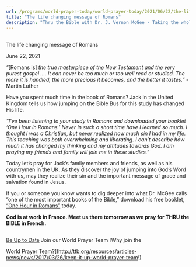 ```yaml
---
url: /programs/world-prayer-today/world-prayer-today/2021/06/22/the-life-changing-message-of-romans
title: "The life changing message of Romans"
description: "Thru the Bible with Dr. J. Vernon McGee - Taking the whole Word to the whole world"
---
```







## 
 The life changing message of Romans


June 22, 2021




*“*[Romans is] *the true masterpiece of the New Testament and the very purest gospel …. It can never be too much or too well read or studied. The more it is handled, the more precious it becomes, and the better it tastes.”* -Martin Luther

Have you spent much time in the book of Romans? Jack in the United Kingdom tells us how jumping on the Bible Bus for this study has changed His life.

*“I’ve been listening to your study in Romans and downloaded your booklet ‘One Hour in Romans.’ Never in such a short time have I learned so much. I thought I was a Christian, but never realized how much sin I had in my life. This teaching was both overwhelming and liberating. I can’t describe how much it has changed my thinking and my attitudes towards God. I am praying my friends and family will join me in these studies.”*

Today let’s pray for Jack’s family members and friends, as well as his countrymen in the UK. As they discover the joy of jumping into God’s Word with us, may they realize their sin and the important message of grace and salvation found in Jesus.

If you or someone you know wants to dig deeper into what Dr. McGee calls “one of the most important books of the Bible,” download his free booklet, [“One Hour in Romans”](/docs/default-source/Booklets/ttb_one-hour-in-romans.pdf?sfvrsn=99ef1e16_2) today. 

**God is at work in France. Meet us there tomorrow as we pray for THRU the BIBLE in French.**







## 




[Be Up to Date](http://feeds.feedburner.com/WorldPrayerToday "World Prayer Today RSS Feed")
Join our World Prayer Team
[Why join the  

World Prayer Team?](http://ttb.org/resources/articles-news/news/2017/03/26/keep-it-up-world-prayer-team!)




